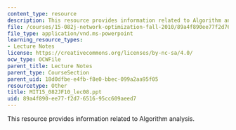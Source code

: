 ```yaml
---
content_type: resource
description: This resource provides information related to Algorithm analysis.
file: /courses/15-082j-network-optimization-fall-2010/89a4f890ee77f2d7651695cc609aeed7_MIT15_082JF10_lec08.ppt
file_type: application/vnd.ms-powerpoint
learning_resource_types:
- Lecture Notes
license: https://creativecommons.org/licenses/by-nc-sa/4.0/
ocw_type: OCWFile
parent_title: Lecture Notes
parent_type: CourseSection
parent_uid: 18d0dfbe-e4fb-f8e0-bbec-099a2aa95f05
resourcetype: Other
title: MIT15_082JF10_lec08.ppt
uid: 89a4f890-ee77-f2d7-6516-95cc609aeed7
---
```

This resource provides information related to Algorithm analysis.